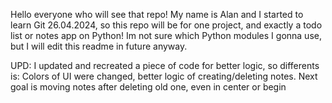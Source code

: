Hello everyone who will see that repo!
My name is Alan and I started to learn Git 26.04.2024, so this repo will be for one project, and exactly a todo list or notes app on Python!
Im not sure which Python modules I gonna use, but I will edit this readme in future anyway.

UPD: I updated and recreated a piece of code for better logic, so differents is: Colors of UI were changed, better logic of creating/deleting notes. Next goal is moving notes after deleting old one, even in center or begin 
